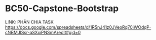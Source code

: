 # BC50-Capstone-Bootstrap

LINK: PHÂN CHIA TASK
https://docs.google.com/spreadsheets/d/1R5nJ41z0JVeoRq70iWOdqP-cNBMJlSsr-aSXxiPNSmA/edit#gid=0
